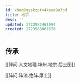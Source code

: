 ```yaml
---
id: xbaq9gyskzptv4kaee9a3bd
title: 地宗
desc: ''
updated: 1723983461094
created: 1723983067678
---
```


## 传承

[[阵问.人文地理.坤州.地宗.后土图]]

[[阵问.阵法.绝阵.厚土]]
